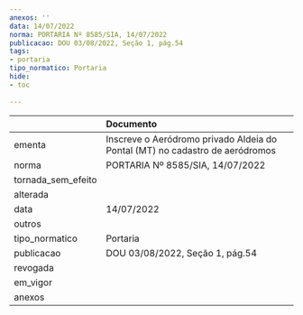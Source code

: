 ```yaml
---
anexos: ''
data: 14/07/2022
norma: PORTARIA Nº 8585/SIA, 14/07/2022
publicacao: DOU 03/08/2022, Seção 1, pág.54
tags:
- portaria
tipo_normatico: Portaria
hide: 
- toc 
 
---
```


|                    | Documento                                                                    |
|:-------------------|:-----------------------------------------------------------------------------|
| ementa             | Inscreve o Aeródromo privado Aldeia do Pontal (MT) no cadastro de aeródromos |
| norma              | PORTARIA Nº 8585/SIA, 14/07/2022                                             |
| tornada_sem_efeito |                                                                              |
| alterada           |                                                                              |
| data               | 14/07/2022                                                                   |
| outros             |                                                                              |
| tipo_normatico     | Portaria                                                                     |
| publicacao         | DOU 03/08/2022, Seção 1, pág.54                                              |
| revogada           |                                                                              |
| em_vigor           |                                                                              |
| anexos             |                                                                              |